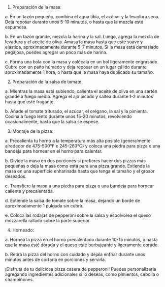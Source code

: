 1. Preparación de la masa:

a. En un tazón pequeño, combina el agua tibia, el azúcar y la levadura seca. Deja reposar durante unos 5-10 minutos, o hasta que la mezcla esté espumosa.

b. En un tazón grande, mezcla la harina y la sal. Luego, agrega la mezcla de levadura y el aceite de oliva. Amasa la masa hasta que esté suave y elástica, aproximadamente durante 5-7 minutos. Si la masa está demasiado pegajosa, puedes agregar un poco más de harina.

c. Forma una bola con la masa y colócala en un bol ligeramente engrasado. Cubre con un paño húmedo y deja reposar en un lugar cálido durante aproximadamente 1 hora, o hasta que la masa haya duplicado su tamaño.

2. Preparación de la salsa de tomate:

a. Mientras la masa está subiendo, calienta el aceite de oliva en una sartén grande a fuego medio. Agrega el ajo picado y saltea durante 1-2 minutos hasta que esté fragante.

b. Añade el tomate triturado, el azúcar, el orégano, la sal y la pimienta. Cocina a fuego lento durante unos 15-20 minutos, revolviendo ocasionalmente, hasta que la salsa se espese.

3. Montaje de la pizza:

a. Precalienta tu horno a la temperatura más alta posible (generalmente alrededor de 475-500°F o 245-260°C) y coloca una piedra para pizza o una bandeja para hornear en el horno para calentar.

b. Divide la masa en dos porciones si prefieres hacer dos pizzas más pequeñas o deja la masa como está para una pizza grande. Extiende la masa en una superficie enharinada hasta que tenga el tamaño y el grosor deseados.

c. Transfiere la masa a una piedra para pizza o una bandeja para hornear caliente y precalentada.

d. Extiende la salsa de tomate sobre la masa, dejando un borde de aproximadamente 1 pulgada sin cubrir.

e. Coloca las rodajas de pepperoni sobre la salsa y espolvorea el queso mozzarella rallado sobre la parte superior.

4. Horneado:

a. Hornea la pizza en el horno precalentado durante 10-15 minutos, o hasta que la masa esté dorada y el queso esté burbujeante y ligeramente dorado.

b. Retira la pizza del horno con cuidado y déjala enfriar durante unos minutos antes de cortarla en porciones y servirla.

¡Disfruta de tu deliciosa pizza casera de pepperoni! Puedes personalizarla agregando ingredientes adicionales si lo deseas, como pimientos, cebolla o champiñones.